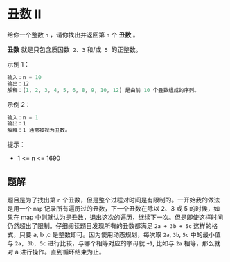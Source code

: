 # 丑数 II

给你一个整数 `n` ，请你找出并返回第 `n` 个 **丑数** 。

**丑数** 就是只包含质因数  `2`、`3` 和/或  `5`  的正整数。

示例 1：

```ts
输入：n = 10
输出：12
解释：[1, 2, 3, 4, 5, 6, 8, 9, 10, 12] 是由前 10 个丑数组成的序列。
```

示例 2：

```ts
输入：n = 1
输出：1
解释：1 通常被视为丑数。
```

提示：

- 1 <= n <= 1690

## 题解

题目是为了找出第 `n` 个丑数，但是整个过程对时间是有限制的。一开始我的做法是用一个 `map` 记录所有遍历过的丑数，下一个丑数在除以 2、3 或 5 的时候，如果在 map 中则就认为是丑数，退出这次的遍历，继续下一次。但是即使这样时间仍然超出了限制。仔细阅读题目发现所有的丑数都满足 `2a + 3b + 5c` 这样的格式，只要 a, b ,c 是整数即可。因为使用动态规划，每次取 `2a`, `3b`, `5c` 中的最小值与 `2a, 3b, 5c` 进行比较，与哪个相等对应的字母就 `+1`, 比如与 `2a` 相等，那么就对 a 进行操作。直到循环结束为止。
